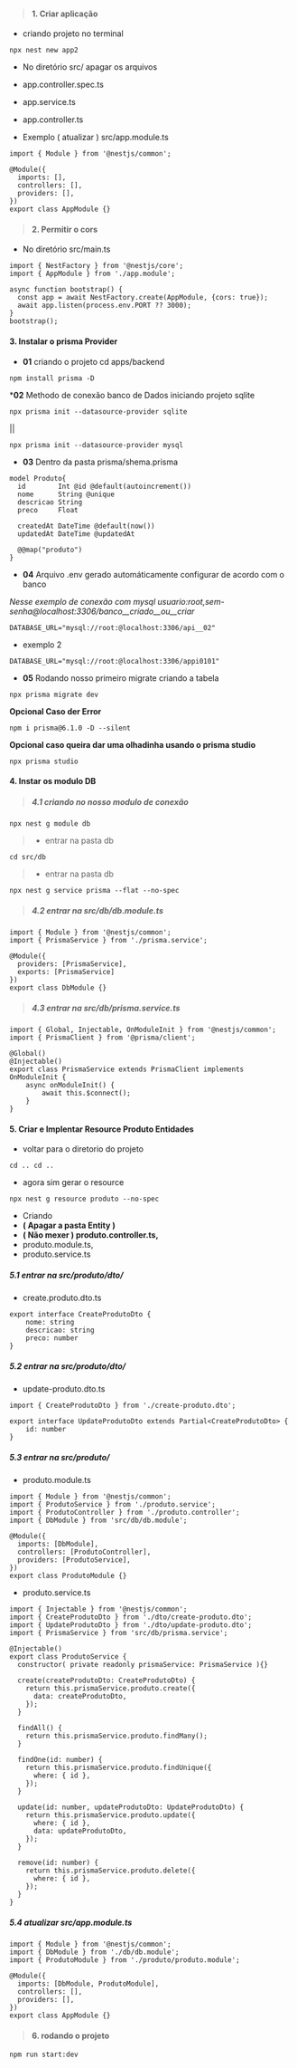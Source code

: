 > #### 1. Criar aplicação
* criando projeto no terminal
```
npx nest new app2
```

* No diretório src/ apagar os arquivos
* app.controller.spec.ts
* app.service.ts
* app.controller.ts

* Exemplo ( atualizar ) src/app.module.ts
```
import { Module } from '@nestjs/common';

@Module({
  imports: [],
  controllers: [],
  providers: [],
})
export class AppModule {}
```

> #### 2. Permitir o cors
* No diretório src/main.ts
```
import { NestFactory } from '@nestjs/core';
import { AppModule } from './app.module';

async function bootstrap() {
  const app = await NestFactory.create(AppModule, {cors: true});
  await app.listen(process.env.PORT ?? 3000);
}
bootstrap();
```

#### 3. Instalar o prisma Provider

* <b>01</b> criando o projeto cd apps/backend
```ok
npm install prisma -D
```

*<b>02</b> Methodo de conexão banco de Dados iniciando projeto sqlite
```
npx prisma init --datasource-provider sqlite
```
|| <br>
```ok
npx prisma init --datasource-provider mysql
```
* <b>03</b> Dentro da pasta prisma/shema.prisma
``` ok
model Produto{
  id        Int @id @default(autoincrement())
  nome      String @unique
  descricao String 
  preco     Float

  createdAt DateTime @default(now())
  updatedAt DateTime @updatedAt

  @@map("produto")
}
```

* <b>04</b> Arquivo .env gerado automáticamente configurar de acordo com o banco

<i> Nesse exemplo de conexão com mysql usuario:root,sem-senha@localhost:3306/banco__criado__ou__criar </i>
```
DATABASE_URL="mysql://root:@localhost:3306/api__02"
```

* exemplo 2
```
DATABASE_URL="mysql://root:@localhost:3306/appi0101"
```

* <b>05</b> Rodando nosso primeiro migrate criando a tabela
``` ok
npx prisma migrate dev
```

<b> Opcional Caso der Error </b>
``` ok Prisma
npm i prisma@6.1.0 -D --silent
```

<b> Opcional caso queira dar uma olhadinha usando o prisma studio </b>
``` ok Prisma
npx prisma studio
```

#### 4. Instar os modulo DB

> ##### 4.1 criando no nosso modulo de conexão
```
npx nest g module db
```

> * entrar na pasta db
```
cd src/db
```

> * entrar na pasta db
```
npx nest g service prisma --flat --no-spec
```

> ##### 4.2 entrar na src/db/db.module.ts
```
import { Module } from '@nestjs/common';
import { PrismaService } from './prisma.service';

@Module({
  providers: [PrismaService],
  exports: [PrismaService]
})
export class DbModule {}
```

> ##### 4.3 entrar na src/db/prisma.service.ts
```
import { Global, Injectable, OnModuleInit } from '@nestjs/common';
import { PrismaClient } from '@prisma/client';

@Global()
@Injectable()
export class PrismaService extends PrismaClient implements OnModuleInit {
    async onModuleInit() {
        await this.$connect();
    }
}
```

#### 5. Criar e Implentar Resource Produto Entidades
* voltar para o diretorio do projeto
```
cd .. cd ..
```

* agora sim gerar o resource
```
npx nest g resource produto --no-spec
```
* Criando 
* <b> ( Apagar a pasta Entity ) </b>
* <b> ( Não mexer )  produto.controller.ts, </b>
* produto.module.ts,
* produto.service.ts

##### 5.1 entrar na src/produto/dto/
* create.produto.dto.ts
```
export interface CreateProdutoDto {
    nome: string
    descricao: string
    preco: number
}
```
##### 5.2 entrar na src/produto/dto/
* update-produto.dto.ts
```
import { CreateProdutoDto } from './create-produto.dto';

export interface UpdateProdutoDto extends Partial<CreateProdutoDto> {
    id: number
}
```
##### 5.3 entrar na src/produto/
* produto.module.ts
```
import { Module } from '@nestjs/common';
import { ProdutoService } from './produto.service';
import { ProdutoController } from './produto.controller';
import { DbModule } from 'src/db/db.module';

@Module({
  imports: [DbModule],
  controllers: [ProdutoController],
  providers: [ProdutoService],
})
export class ProdutoModule {}
```
* produto.service.ts
```
import { Injectable } from '@nestjs/common';
import { CreateProdutoDto } from './dto/create-produto.dto';
import { UpdateProdutoDto } from './dto/update-produto.dto';
import { PrismaService } from 'src/db/prisma.service';

@Injectable()
export class ProdutoService {
  constructor( private readonly prismaService: PrismaService ){}

  create(createProdutoDto: CreateProdutoDto) {
    return this.prismaService.produto.create({
      data: createProdutoDto,
    });
  }

  findAll() {
    return this.prismaService.produto.findMany();
  }

  findOne(id: number) {
    return this.prismaService.produto.findUnique({
      where: { id },
    });
  }

  update(id: number, updateProdutoDto: UpdateProdutoDto) {
    return this.prismaService.produto.update({
      where: { id },
      data: updateProdutoDto,
    });
  }

  remove(id: number) {
    return this.prismaService.produto.delete({
      where: { id },
    });
  }
}
```

##### 5.4 atualizar src/app.module.ts
```
import { Module } from '@nestjs/common';
import { DbModule } from './db/db.module';
import { ProdutoModule } from './produto/produto.module';

@Module({
  imports: [DbModule, ProdutoModule],
  controllers: [],
  providers: [],
})
export class AppModule {}
```

> #### 6. rodando o projeto
```
npm run start:dev
```

